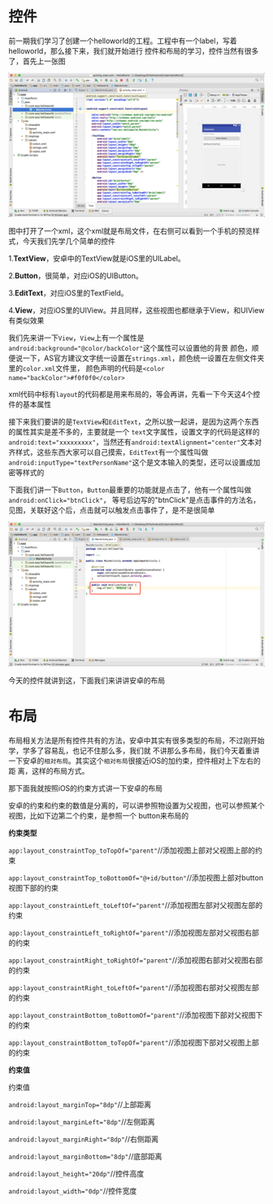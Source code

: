 控件
====================

前一期我们学习了创建一个helloworld的工程。工程中有一个label，写着helloworld，那么接下来，我们就开始进行
控件和布局的学习，控件当然有很多了，首先上一张图

![控件1.png](https://github.com/13731160065/iOS2Android/raw/master/Images/AS3/控件1.png)

图中打开了一个xml，这个xml就是布局文件，在右侧可以看到一个手机的预览样式，今天我们先学几个简单的控件

1.**TextView**，安卓中的TextView就是iOS里的UILabel。

2.**Button**，很简单，对应iOS的UIButton。

3.**EditText**，对应iOS里的TextField。

4.**View**，对应iOS里的UIView。并且同样，这些视图也都继承于View，和UIView有类似效果

我们先来讲一下`View`，`View`上有一个属性是`android:background="@color/backColor"`这个属性可以设置他的背景
颜色，顺便说一下，AS官方建议文字统一设置在`strings.xml`，颜色统一设置在左侧文件夹里的`color.xml`文件里，
颜色声明的代码是`<color name="backColor">#f0f0f0</color>`

xml代码中标有`layout`的代码都是用来布局的，等会再讲，先看一下今天这4个控件的基本属性

接下来我们要讲的是`TextView`和`EditText`，之所以放一起讲，是因为这两个东西的属性其实是差不多的，主要就是一个
`text`文字属性，设置文字的代码是这样的`android:text="xxxxxxxxx"`，当然还有`android:textAlignment="center"`文本对齐样式，这些东西大家可以自己摸索，`EditText`有一个属性叫做
`android:inputType="textPersonName"`这个是文本输入的类型，还可以设置成加密等样式的

下面我们讲一下`Button`，`Button`最重要的功能就是点击了，他有一个属性叫做`android:onClick="btnClick"`，
等号后边写的"btnClick"是点击事件的方法名，见图，关联好这个后，点击就可以触发点击事件了，是不是很简单

![按钮点击方法.png](https://github.com/13731160065/iOS2Android/raw/master/Images/AS3/按钮点击方法.png)

今天的控件就讲到这，下面我们来讲讲安卓的布局

布局
======================

布局相关方法是所有控件共有的方法，安卓中其实有很多类型的布局，不过刚开始学，学多了容易乱，也记不住那么多，我们就
不讲那么多布局，我们今天着重讲一下安卓的`相对布局`。其实这个`相对布局`很接近iOS的加约束，控件相对上下左右的距
离，这样的布局方式。

那下面我就按照iOS的约束方式讲一下安卓的布局

安卓的约束和约束的数值是分离的，可以讲参照物设置为父视图，也可以参照某个视图，比如下边第二个约束，是参照一个
button来布局的

**约束类型**

`app:layout_constraintTop_toTopOf="parent"`//添加视图上部对父视图上部的约束

`app:layout_constraintTop_toBottomOf="@+id/button"`//添加视图上部对button视图下部的约束

`app:layout_constraintLeft_toLeftOf="parent"`//添加视图左部对父视图左部的约束

`app:layout_constraintLeft_toRightOf="parent"`//添加视图左部对父视图右部的约束

`app:layout_constraintRight_toRightOf="parent"`//添加视图右部对父视图右部的约束

`app:layout_constraintRight_toLeftOf="parent"`//添加视图右部对父视图左部的约束

`app:layout_constraintBottom_toBottomOf="parent"`//添加视图下部对父视图下的约束

`app:layout_constraintBottom_toTopOf="parent"`//添加视图下部对父视图上部的约束

**约束值**

约束值

`android:layout_marginTop="8dp"`//上部距离

`android:layout_marginLeft="8dp"`//左侧距离

`android:layout_marginRight="8dp"`//右侧距离

`android:layout_marginBottom="8dp"`//底部距离

`android:layout_height="20dp"`//控件高度

`android:layout_width="0dp"`//控件宽度

